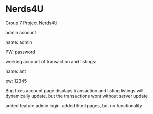 # Nerds4U
Group 7 Project Nerds4U

admin acocunt 

name: admin 

PW: password


working account of transaction and listings:

name: ant

pw: 12345


Bug fixes
  account page
    displays transaction and listing
      listings will dynamically update, but the transactions wont without server update

added feature
  admin login.
    added html pages, but no functionality
